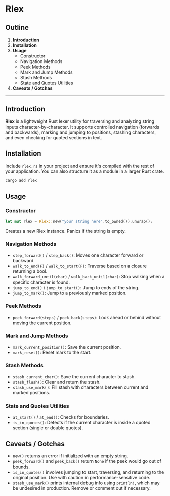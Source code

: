 # Rlex

## Outline
1. **Introduction**
2. **Installation**
3. **Usage**
   - Constructor
   - Navigation Methods
   - Peek Methods
   - Mark and Jump Methods
   - Stash Methods
   - State and Quotes Utilities
4. **Caveats / Gotchas**

---

## Introduction
**Rlex** is a lightweight Rust lexer utility for traversing and analyzing string inputs character-by-character. It supports controlled navigation (forwards and backwards), marking and jumping to positions, stashing characters, and even checking for quoted sections in text.

## Installation
Include `rlex.rs` in your project and ensure it's compiled with the rest of your application. You can also structure it as a module in a larger Rust crate.

```rust
cargo add rlex
```

## Usage

### Constructor
```rust
let mut rlex = Rlex::new("your string here".to_owned()).unwrap();
```
Creates a new Rlex instance. Panics if the string is empty.

### Navigation Methods
- `step_forward()` / `step_back()`: Moves one character forward or backward.
- `walk_to_end(F)` / `walk_to_start(F)`: Traverse based on a closure returning a bool.
- `walk_forward_until(char)` / `walk_back_until(char)`: Stop walking when a specific character is found.
- `jump_to_end()` / `jump_to_start()`: Jump to ends of the string.
- `jump_to_mark()`: Jump to a previously marked position.

### Peek Methods
- `peek_forward(steps)` / `peek_back(steps)`: Look ahead or behind without moving the current position.

### Mark and Jump Methods
- `mark_current_position()`: Save the current position.
- `mark_reset()`: Reset mark to the start.

### Stash Methods
- `stash_current_char()`: Save the current character to stash.
- `stash_flush()`: Clear and return the stash.
- `stash_use_mark()`: Fill stash with characters between current and marked positions.

### State and Quotes Utilities
- `at_start()` / `at_end()`: Checks for boundaries.
- `is_in_quotes()`: Detects if the current character is inside a quoted section (single or double quotes).

## Caveats / Gotchas
- `new()` returns an error if initialized with an empty string.
- `peek_forward()` and `peek_back()` return `None` if the peek would go out of bounds.
- `is_in_quotes()` involves jumping to start, traversing, and returning to the original position. Use with caution in performance-sensitive code.
- `stash_use_mark()` prints internal debug info using `println!`, which may be undesired in production. Remove or comment out if necessary.
